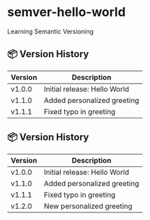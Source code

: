 # semver-hello-world
Learning Semantic Versioning





## 📦 Version History

| Version | Description |
|----------|--------------|
| v1.0.0 | Initial release: Hello World |
| v1.1.0 | Added personalized greeting |
| v1.1.1 | Fixed typo in greeting |



## 📦 Version History

| Version | Description |
|----------|--------------|
| v1.0.0 | Initial release: Hello World |
| v1.1.0 | Added personalized greeting |
| v1.1.1 | Fixed typo in greeting |
| v1.2.0 | New personalized greeting |

